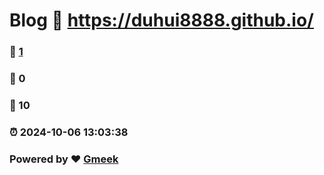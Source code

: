 # Blog :link: https://duhui8888.github.io/ 
### :page_facing_up: [1](https://duhui8888.github.io//tag.html) 
### :speech_balloon: 0 
### :hibiscus: 10 
### :alarm_clock: 2024-10-06 13:03:38 
### Powered by :heart: [Gmeek](https://github.com/Meekdai/Gmeek)
